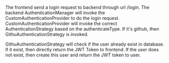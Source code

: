 The frontend send a login request to backend through url /login. The backend AuthenticationManager
will invoke the CustomAuthenticationProvider to do the login request. 
CustomAuthenticationProvider will invoke the correct AuthenticationStrategy based on the 
authenticateType. If it's github, then GithuAuthenticationStrategy is invoked. 



GithuAuthenticationStrategy will check if the user already exist in database. If it exist, then 
directly return the JWT Token to frontend.
If the user does not exist, then create this user and return the JWT token to user.